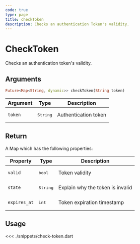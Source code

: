```yaml
---
code: true
type: page
title: checkToken
description: Checks an authentication Token's validity.
---
```


# CheckToken

Checks an authentication token's validity.

## Arguments

```dart
Future<Map<String, dynamic>> checkToken(String token)
```

| Argument | Type              | Description |
|----------|-------------------|-------------|
| `token`  | <pre>String</pre> | Authentication token   |

## Return

A Map which has the following properties:

| Property     | Type              | Description                      |
|--------------|-------------------|----------------------------------|
| `valid`      | <pre>bool</pre>   | Token validity                   |
| `state`      | <pre>String</pre> | Explain why the token is invalid |
| `expires_at` | <pre>int</pre>  | Token expiration timestamp       |

## Usage

<<< ./snippets/check-token.dart
